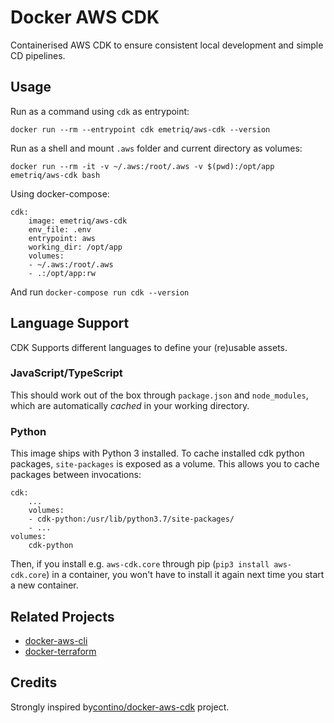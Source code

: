 # Docker AWS CDK
Containerised AWS CDK to ensure consistent local development and simple CD pipelines.

## Usage
Run as a command using `cdk` as entrypoint:

    docker run --rm --entrypoint cdk emetriq/aws-cdk --version

Run as a shell and mount `.aws` folder and current directory as volumes:

    docker run --rm -it -v ~/.aws:/root/.aws -v $(pwd):/opt/app emetriq/aws-cdk bash

Using docker-compose:

    cdk:
        image: emetriq/aws-cdk
        env_file: .env
        entrypoint: aws
        working_dir: /opt/app
        volumes:
        - ~/.aws:/root/.aws
        - .:/opt/app:rw

And run `docker-compose run cdk --version`

## Language Support

CDK Supports different languages to define your (re)usable assets.

### JavaScript/TypeScript

This should work out of the box through `package.json` and `node_modules`, which
are automatically _cached_ in your working directory.

### Python

This image ships with Python 3 installed. To cache installed cdk python packages,
`site-packages` is exposed as a volume. This allows you to cache packages between
invocations:

    cdk:
        ...
        volumes:
        - cdk-python:/usr/lib/python3.7/site-packages/
        - ...
    volumes:
        cdk-python

Then, if you install e.g. `aws-cdk.core` through pip (`pip3 install aws-cdk.core`)
in a container, you won't have to install it again next time you start a new
container.


## Related Projects

- [docker-aws-cli](https://github.com/emetriq/docker-aws-cli)
- [docker-terraform](https://github.com/emetriq/docker-terraform)

## Credits

Strongly inspired by[contino/docker-aws-cdk](https://github.com/contino/docker-aws-cdk) project.
